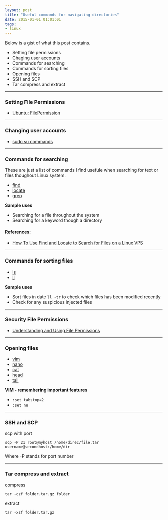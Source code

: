 ```yaml
---
layout: post
title: "Useful commands for navigating directories"
date: 2015-01-01 01:01:01
tags:
- linux
---
```


Below is a gist of what this post contains.

- Setting file permissions
- Chaging user accounts
- Commands for searching
- Commands for sorting files
- Opening files
- SSH and SCP
- Tar compress and extract

-----

### Setting File Permissions

- [Ubuntu: FilePermission](https://help.ubuntu.com/community/FilePermissions)

-----

### Changing user accounts

- [sudo su commands](https://help.ubuntu.com/community/RootSudo)

-----

### Commands for searching

These are just a list of commands I find usefule when searching for text or files thoughout Linux system.

- [find](https://help.ubuntu.com/community/find)
- [locate]()
- [grep](https://help.ubuntu.com/community/grep)

**Sample uses**

- Searching for a file throughout the system
- Searching for a keyword though a directory

#### **References:**

- [How To Use Find and Locate to Search for Files on a Linux VPS](https://www.digitalocean.com/community/tutorials/how-to-use-find-and-locate-to-search-for-files-on-a-linux-vps)

-----

### Commands for sorting files

- [ls]()
- [ll]()

**Sample uses**

- Sort files in date `ll -tr` to check which files has been modified recently
- Check for any suspicious injected files

-----

### Security File Permissions

- [Understanding and Using File Permissions](https://help.ubuntu.com/community/FilePermissions)

-----

### Opening files

- [vim]()
- [nano]()
- [cat]()
- [head]()
- [tail](http://www.computerhope.com/unix/utail.htm)

**VIM - remembering important features**

- `:set tabstop=2`
- `:set nu`

-----

### SSH and SCP

scp with port

`scp -P 21 root@myhost /home/direc/file.tar username@secondhost:/home/dir`

Where -P stands for port number

-----

### Tar compress and extract

compress

`tar -czf folder.tar.gz folder`

extract

`tar -xzf folder.tar.gz`

